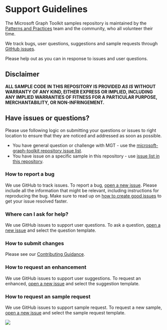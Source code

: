 # Support Guidelines

The Microsoft Graph Toolkit samples repository is maintained by the [Patterns and Practices](https://aka.ms/m365pnp) team and the community, who all volunteer their time. 

We track bugs, user questions, suggestions and sample requests through [GitHub issues](https://github.com/pnp/mtg-samples/issues). 

Please help out as you can in response to issues and user questions.

## Disclaimer

**ALL SAMPLE CODE IN THIS REPOSITORY IS PROVIDED *AS IS* WITHOUT WARRANTY OF ANY KIND, EITHER EXPRESS OR IMPLIED, INCLUDING ANY IMPLIED WARRANTIES OF FITNESS FOR A PARTICULAR PURPOSE, MERCHANTABILITY, OR NON-INFRINGEMENT.**

## Have issues or questions?

Please use following logic on submitting your questions or issues to right location to ensure that they are noticed and addressed as soon as possible.

* You have general question or challenge with MGT - use the [microsoft-graph-toolkit repository issue list](https://github.com/microsoftgraph/microsoft-graph-toolkit/issues).
* You have issue on a specific sample in this repository - use [issue list in this repository](https://github.com/pnp/mtg-samples/issues).

### How to report a bug

We use GitHub to track issues. To report a bug, [open a new issue](https://github.com/pnp/mtg-samples/issues/new/choose). Please include
all the information that might be relevant, including instructions for reproducing the bug. Make sure to read up on [how to create good issues](https://github.com/pnp/mtg-samples/wiki/How-to-Create-Good-Issues) to get your issue resolved faster.

### Where can I ask for help?

We use GitHub issues to support user questions. To ask a question, [open a new issue](https://github.com/pnp/mtg-samples/issues/new/choose) and select the question template. 

### How to submit changes

Please see our [Contributing Guidance](https://github.com/pnp/mtg-samples/blob/main/CONTRIBUTING.md).

### How to request an enhancement

We use GitHub issues to support user suggestions. To request an enhanced, [open a new issue](https://github.com/pnp/mtg-samples/issues/new/choose) and select the suggestion template. 

### How to request an sample request

We use GitHub issues to support sample request. To request a new sample, [open a new issue](https://github.com/pnp/mtg-samples/issues/new/choose) and select the sample request template. 

<img src="https://pnptelemetry.azurewebsites.net/mtg-samples/SUPPORT.md" />
